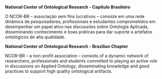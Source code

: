 **National Center of Ontological Research - Capítulo Brasileiro**

O NCOR-BR – associação sem fins lucrativos – consiste em uma rede dinâmica de pesquisadores, profissionais e estudantes comprometidos em desempenhar um papel ativo nas discussões sobre Ontologia Aplicada, disseminando conhecimento e boas práticas para dar suporte a artefatos ontológicos de alta qualidade.

**National Center of Ontological Research - Brazilian Chapter**

NCOR-BR – a non-profit association – consists of a dynamic network of researchers, professionals and students committed to playing an active role in discussions on Applied Ontology, disseminating knowledge and good practices to support high quality ontological artifacts.

